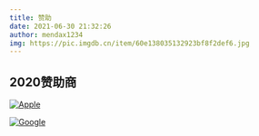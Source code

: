 ```yaml
---
title: 赞助
date: 2021-06-30 21:32:26
author: mendax1234
img: https://pic.imgdb.cn/item/60e138035132923bf8f2def6.jpg
---
```

## 2020赞助商
[![Apple](https://pic.imgdb.cn/item/60e131205132923bf8cafdbe.jpg)](https://www.apple.com.cn/)

[![Google](https://pic.imgdb.cn/item/60e131645132923bf8cc91fa.jpg)](https://www.google.com/)
